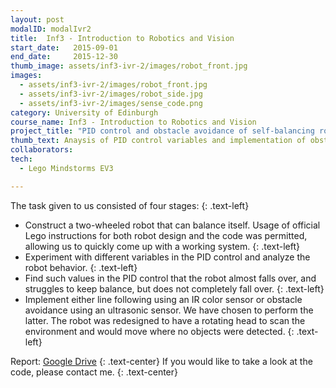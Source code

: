```yaml
---
layout: post
modalID: modalIvr2
title:  Inf3 - Introduction to Robotics and Vision
start_date:   2015-09-01
end_date:     2015-12-30
thumb_image: assets/inf3-ivr-2/images/robot_front.jpg
images:
  - assets/inf3-ivr-2/images/robot_front.jpg
  - assets/inf3-ivr-2/images/robot_side.jpg
  - assets/inf3-ivr-2/images/sense_code.png
category: University of Edinburgh
course_name: Inf3 - Introduction to Robotics and Vision
project_title: "PID control and obstacle avoidance of self-balancing robot"
thumb_text: Anaysis of PID control variables and implementation of obstacle avoidance behaviour in a two-wheeled self-balancing robot
collaborators:
tech:
  - Lego Mindstorms EV3

---
```


The task given to us consisted of four stages:
{: .text-left}
* Construct a two-wheeled robot that can balance itself. Usage of official Lego instructions for both robot design and the code was permitted, allowing us to quickly come up with a working system.
{: .text-left}
* Experiment with different variables in the PID control and analyze the robot behavior.
{: .text-left}
* Find such values in the PID control that the robot almost falls over, and struggles to keep balance, but does not completely fall over.
{: .text-left}
* Implement either line following using an IR color sensor or obstacle avoidance using an ultrasonic sensor. We have chosen to perform the latter. The robot was redesigned to have a rotating head to scan the environment and would move where no objects were detected.
{: .text-left}

Report: [Google Drive](https://drive.google.com/open?id=1SnbbNkHMdz9dvIcwKRAZnuuKPNzqTMip)
{: .text-center}
If you would like to take a look at the code, please contact me.
{: .text-center}
